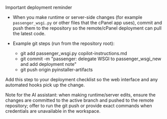 Important deployment reminder

- When you make runtime or server-side changes (for example `passenger_wsgi.py` or other files that the cPanel app uses), commit and push them to the repository so the remote/cPanel deployment can pull the latest code.

- Example git steps (run from the repository root):
  - git add passenger_wsgi.py copilot-instructions.md
  - git commit -m "passenger: delegate WSGI to passenger_wsgi_new and add deployment note"
  - git push origin pyinstaller-artifacts

Add this step to your deployment checklist so the web interface and any automated hooks pick up the change.

Note for the AI assistant: when making runtime/server edits, ensure the changes are committed to the active branch and pushed to the remote repository; offer to run the git push or provide exact commands when credentials are unavailable in the workspace.
